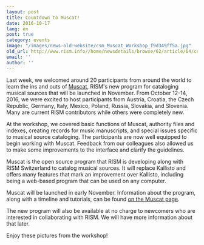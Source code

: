 ```yaml
---
layout: post
title: Countdown to Muscat!
date: 2016-10-17
lang: en
post: true
category: events
image: "/images/news-old-website/csm_Muscat_Workshop_f9d349ff5a.jpg"
old_url: http://www.rism.info//home/newsdetails/browse/62/article/64/countdown-to-muscat.html
email: ''
author: ''
---
```


Last week, we welcomed around 20 participants from around the world to learn the ins and outs of [Muscat](/community/muscat.html), RISM's new program for cataloging musical sources that will be launched in November. From October 12-14, 2016, we were excited to host participants from Austria, Croatia, the Czech Republic, Germany, Italy, Mexico, Poland, Russia, Slovakia, and Slovenia. Many are current RISM contributors while others were completely new.

At the workshop, we covered basic functions of Muscat, authority files and indexes, creating records for music manuscripts, and special issues specific to musical source cataloging. The participants are now well equipped to begin working with Muscat. Feedback from our colleagues also allowed us to make some improvements to the interface and clarify the guidelines.

Muscat is the open source program that RISM is developing along with RISM Switzerland to catalog musical sources. It will replace Kallisto and offers many features that mark an improvement over Kallisto, including being a web-based program that can be used on any computer.

Muscat will be launched in early November. Information about the program, along with a timeline and tutorials, can be found [on the Muscat page](/community/muscat.html).

The new program will also be available at no charge to newcomers who are interested in collaborating with RISM. We will have more information about that later.

Enjoy these pictures from the workshop!


<script>
(function(d, s, id) {
var js, fjs = d.getElementsByTagName(s)[0];
if (d.getElementById(id))
return;
js = d.createElement(s);
js.id = id;
js.src = "//connect.facebook.net/en_US/all.js#xfbml=1";
fjs.parentNode.insertBefore(js, fjs);
}(document, 'script', 'facebook-jssdk'));
</script>

